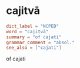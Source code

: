 # cajitvā

``` toml
dict_label = "NCPED"
word = "cajitvā"
summary = "of cajati"
grammar_comment = "absol."
see_also = ["cajati"]
```

of cajati

